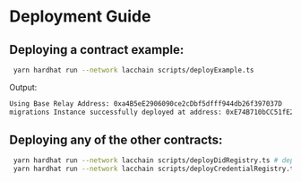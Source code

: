 # Deployment Guide

## Deploying a contract example:

```sh
 yarn hardhat run --network lacchain scripts/deployExample.ts
```

Output:

```sh
Using Base Relay Address: 0xa4B5eE2906090ce2cDbf5dfff944db26f397037D
migrations Instance successfully deployed at address: 0xE74B710bCC51fE2B290b8653F9754125f39e4Dd3
```

## Deploying any of the other contracts:

```sh
 yarn hardhat run --network lacchain scripts/deployDidRegistry.ts # deploys DidRegistry Smart Contract
 yarn hardhat run --network lacchain scripts/deployCredentialRegistry.ts # deploys Credential Registry Smart Contract
```
